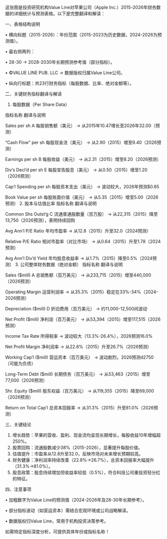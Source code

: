 这张图是投资研究机构Value Line对苹果公司（Apple Inc.）2015-2026年财务数据的详细统计与预测表格。以下是完整翻译和解读：

一、表格结构说明

• 横向标题（2015-2026）：年份范围（2015-2023为历史数据，2024-2026为预测值）。

• 最右侧两列：  

  • 28-30 → 2028-2030年长期预测参考值（部分指标）。  

  • ©VALUE LINE PUB. LLC → 数据版权归属Value Line公司。

• 纵向行标题：共23行财务指标（每股数据、比率、绝对金额等）。

二、关键财务指标翻译与解读

1. 每股数据（Per Share Data）

指标名称 翻译与说明

Sales per sh A 每股销售额（美元） → 从2015年10.47增长至2026年32.00（预测）

“Cash Flow” per sh 每股现金流（美元） → 从2.90（2015）增至9.40（2026预测）

Earnings per sh B 每股收益（美元） → 从2.31（2015）增至8.20（2026预测）

Div’s Decl’d per sh E 每股宣告股息（美元） → 从0.50（2015）增至1.20（2026预测）

Cap’l Spending per sh 每股资本支出（美元） → 波动较大，2026年预测$0.85

Book Value per sh 每股账面价值（美元） → 从5.35（2015）增至5.00（2026预测）
2. 股本与估值比率
指标名称 翻译与说明

Common Shs Outst’g C 流通普通股数量（百万股） → 从22,315（2015）降至13,750（2026预测），表明持续回购

Avg Ann’l P/E Ratio 年均市盈率 → 从12.8（2015）升至32.0（2024预测）

Relative P/E Ratio 相对市盈率（对比市场） → 从0.64（2015）升至1.78（2024预测）

Avg Ann’l Div’d Yield 年均股息收益率 → 从1.7%（2015）降至0.5%（2024预测）
3. 公司整体财务数据（绝对金额）
指标名称 翻译与说明

Sales ($mill) A 总销售额（百万美元） → 从233,715（2015）增至440,000（2026预测）

Operating Margin 运营利润率 → 从35.3%（2015）稳定在33%-34%（2024-2026预测）

Depreciation ($mill) D 折旧费用（百万美元） → 约11,000-12,500间波动

Net Profit ($mill) 净利润（百万美元） → 从53,394（2015）增至117,515（2026预测）

Income Tax Rate 所得税率 → 波动较大（13.3%-26.4%），2026预测16.0%

Net Profit Margin 净利润率 → 从22.8%（2015）升至26.7%（2026预测）

Working Cap’l ($mill) 营运资本（百万美元） → 波动剧烈，2026预测d2750（可能为负债）

Long-Term Debt ($mill) 长期债务（百万美元） → 从53,463（2015）增至77,000（2026预测）

Shr. Equity ($mill) 股东权益（百万美元） → 从119,355（2015）降至69,000（2026预测）

Return on Total Cap’l 总资本回报率 → 从31.3%（2015）升至81.0%（2026预测）

三、关键结论

1. 增长趋势：苹果的营收、盈利、现金流均呈现长期增长，每股收益10年增幅超250%。
2. 股票回购：流通股数减少38%（2015-2026），显著提升每股价值。
3. 估值提升：市盈率从12.8升至32.0，反映市场对未来增长预期较高。
4. 财务健康：净利润率持续改善（22.8%→26.7%），总资本回报率大幅提升（31.3%→81.0%）。
5. 股息政策：股息持续增加但收益率较低（0.5%），符合科技公司重投资轻分红的特征。

四、注意事项

• 加粗数字为Value Line的预测值（2024-2026年及28-30年长期参考）。

• 部分指标波动（如营运资本）需结合宏观环境或公司战略解读。

• 数据版权归Value Line，常用于机构投资决策参考。

如需特定指标深度分析，可提供具体年份或指标名称！